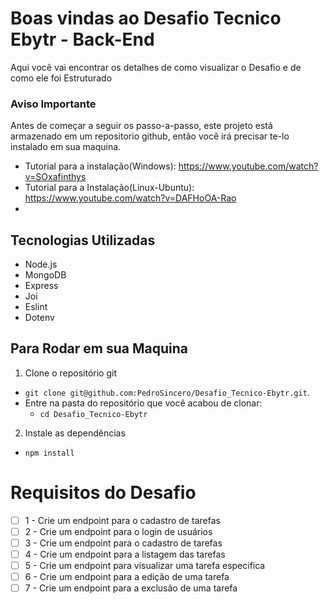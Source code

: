# Boas vindas ao Desafio Tecnico Ebytr -  Back-End


Aqui você vai encontrar os detalhes de como visualizar o Desafio e de como ele foi Estruturado 

 ### Aviso Importante
Antes de começar a seguir os passo-a-passo, este projeto está armazenado em um repositorio github, então você irá precisar te-lo instalado em sua maquina.

- Tutorial para a instalação(Windows): https://www.youtube.com/watch?v=SOxafinthys
- Tutorial para a Instalação(Linux-Ubuntu): https://www.youtube.com/watch?v=DAFHoOA-Rao
- 
## Tecnologias Utilizadas
- Node.js
- MongoDB
- Express
- Joi
- Eslint
- Dotenv

## Para Rodar em sua Maquina
1. Clone o repositório git

- `git clone git@github.com:PedroSincero/Desafio_Tecnico-Ebytr.git`.
- Entre na pasta do repositório que você acabou de clonar:
  - `cd Desafio_Tecnico-Ebytr`
  
2. Instale as dependências 

- `npm install`

# Requisitos do Desafio

- [ ] 1 - Crie um endpoint para o cadastro de tarefas
- [ ] 2 - Crie um endpoint para o login de usuários
- [ ] 3 - Crie um endpoint para o cadastro de tarefas
- [ ] 4 - Crie um endpoint para a listagem das tarefas
- [ ] 5 - Crie um endpoint para visualizar uma tarefa especifica
- [ ] 6 - Crie um endpoint para a edição de uma tarefa
- [ ] 7 - Crie um endpoint para a exclusão de uma tarefa
